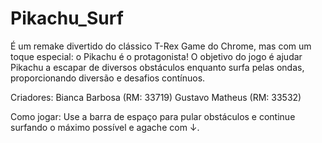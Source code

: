 # Pikachu_Surf
É um remake divertido do clássico T-Rex Game do Chrome, mas com um toque especial: o Pikachu é o protagonista! O objetivo do jogo é ajudar Pikachu a escapar de diversos obstáculos enquanto surfa pelas ondas, proporcionando diversão e desafios contínuos.

Criadores:
Bianca Barbosa (RM: 33719)
Gustavo Matheus (RM: 33532)

Como jogar: Use a barra de espaço para pular obstáculos e continue surfando o máximo possível e agache com ↓.